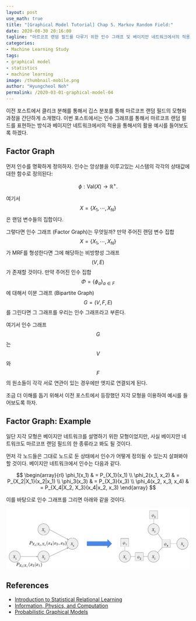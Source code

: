 ```yaml
---
layout: post
use_math: true
title: "[Graphical Model Tutorial] Chap 5. Markov Random Field:"
date: 2020-08-30 20:16:00
tagline: "마르코프 랜덤 필드를 다루기 위한 인수 그래프 및 베이지안 네트워크에서의 적용 방법 소개"
categories:
- Machine Learning Study
tags:
- graphical model
- statistics
- machine learning
image: /thumbnail-mobile.png
author: "Hyungcheol Noh"
permalink: /2020-03-01-graphical-model-04
---
```


이전 포스트에서 클리크 분해를 통해서 깁스 분포를 통해 마르코프 랜덤 필드의 모형화 과정을 간단하게 소개했다. 이번 포스트에서는 인수 그래프를 통해서 마르코프 랜덤 필드를 표현하는 방식과 베이지안 네트워크에서의 적용을 통해서의 활용 예시를 들어보도록 하겠다.

## Factor Graph
먼저 인수를 명확하게 정의하자. 인수는 앙상블을 이루고있는 시스템의 각각의 상태값에 대한 함수로 정의된다:

$$
\phi: \text{Val}(X) \rightarrow \mathbb{R}^+.
$$

여기서 $$X=\{X_1, \cdots, X_N\}$$은 랜덤 변수들의 집합이다.

그렇다면 인수 그래프 (Factor Graph)는 무엇일까? 만약 주어진 랜덤 변수 집합 $$X=\{X_1, \cdots, X_N\}$$가 MRF를 형성한다면 그에 해당하는 비방향성 그래프 $$(V, E)$$가 존재할 것이다. 만약 주어진 인수 집합 $$\Phi=\{\phi_a\}_{a\in F}$$에 대해서 이분 그래프 (Bipartite Graph) $$G=(V, F, E)$$를 그린다면 그 그래프를 우리는 인수 그래프라고 부른다.

여기서 인수 그래프 $$G$$는 $$V$$와 $$F$$의 원소들이 각각 서로 연관이 있는 경우에만 엣지로 연결되게 된다.

조금 더 이해를 돕기 위해서 이전 포스트에서 등장했던 지각 모형을 이용하여 예시를 들어보도록 하자.

## Factor Graph: Example
일단 지각 모형은 베이지안 네트워크를 설명하기 위한 모형이었지만, 사실 베이지안 네트워크도 마르코프 랜덤 필드의 한 종류라고 봐도 될 것이다.

먼저 각 노드들은 그대로 노드로 둔 상태에서 인수가 어떻게 정의될 수 있는지 살펴봐야 할 것이다. 베이지안 네트워크에서 인수는 다음과 같다.

$$
\begin{array}{rl}
\phi_1(x_1) & = P_{X_1}(x_1) \\
\phi_2(x_1, x_2) & = P_{X_2|X_1}(x_2|x_1) \\
\phi_3(x_3) & = P_{X_3}(x_3) \\
\phi_4(x_2, x_3, x_4) & = P_{X_4|X_2, X_3}(x_4|x_2, x_3)
\end{array}
$$

이를 바탕으로 인수 그래프를 그리면 아래와 같을 것이다.

![](/assets/img/2020-03-01-graphical-model-04/2020-03-01-graphical-model-04_2020-03-06-20-49-07.png)

## References
- [Introduction to Statistical Relational Learning](https://mitpress.mit.edu/books/introduction-statistical-relational-learning)
- [Information, Physics, and Computation](https://web.stanford.edu/~montanar/RESEARCH/book.html)
- [Probabilistic Graphical Models](https://mitpress.mit.edu/books/probabilistic-graphical-models)